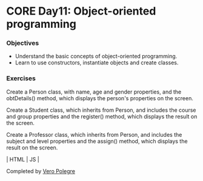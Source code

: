 # CORE Day11: Object-oriented programming

### Objectives 

- Understand the basic concepts of object-oriented programming.
- Learn to use constructors, instantiate objects and create classes.

### Exercises

Create a Person class, with name, age and gender properties, and the obtDetails() method, which displays the person's properties on the screen.

Create a Student class, which inherits from Person, and includes the course and group properties and the register() method, which displays the result on the screen.

Create a Professor class, which inherits from Person, and includes the subject and level properties and the assign() method, which displays the result on the screen.


| HTML | JS |

Completed by [Vero Polegre](https://github.com/VeroPolegre)

